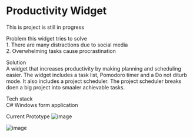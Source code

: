 # Productivity Widget

This is project is still in progress

Problem this widget tries to solve
<br/>1. There are many distractions due to social media
<br/>2. Overwhelming tasks cause procrastination

Solution
<br/>A widget that increases productivity by making planning and scheduling easier. The widget includes a task list, Pomodoro timer and a Do not diturb mode. It also includes a project scheduler. The project scheduler breaks doen a big project into smaaler achievable tasks.

Tech stack
<br/>C# Windows form application

Current Prototype
![image](https://user-images.githubusercontent.com/36735782/213618238-70d948e0-7a66-4f72-ab5a-158cbebc659b.png)

![image](https://user-images.githubusercontent.com/36735782/213618316-1eaedea5-2091-4540-a94d-635e4acefb73.png)
